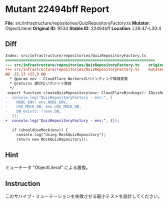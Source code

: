 # Mutant 22494bff Report

**File**: src/infrastructure/repositories/QuizRepositoryFactory.ts
**Mutator**: ObjectLiteral
**Original ID**: 9534
**Stable ID**: 22494bff
**Location**: L26:47–L30:4

## Diff

```diff
Index: src/infrastructure/repositories/QuizRepositoryFactory.ts
===================================================================
--- src/infrastructure/repositories/QuizRepositoryFactory.ts	original
+++ src/infrastructure/repositories/QuizRepositoryFactory.ts	mutated #9534
@@ -22,13 +22,9 @@
  * @param env - Cloudflare Workersのバインディング環境変数
  * @returns 適切なリポジトリ実装
  */
 export function createQuizRepository(env: CloudflareBindings): IQuizRepository {
-  console.log("QuizRepositoryFactory - env:", {
-    NODE_ENV: env.NODE_ENV,
-    USE_MOCK_DB: env.USE_MOCK_DB,
-    DB_exists: !!env.DB,
-  });
+  console.log("QuizRepositoryFactory - env:", {});
 
   if (shouldUseMock(env)) {
     console.log("Using MockQuizRepository");
     return new MockQuizRepository();
```

## Hint

ミューテータ "ObjectLiteral" による置換。

## Instruction

このサバイブ・ミューテーションを失敗させる最小テストを設計してください。

